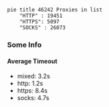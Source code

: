 
```mermaid
pie title 46242 Proxies in list
    "HTTP" : 19451
    "HTTPS": 5097
    "SOCKS" : 26073
```

### Some Info
#### Average Timeout

- mixed: 3.2s
- http: 1.2s
- https: 8.4s
- socks: 4.7s